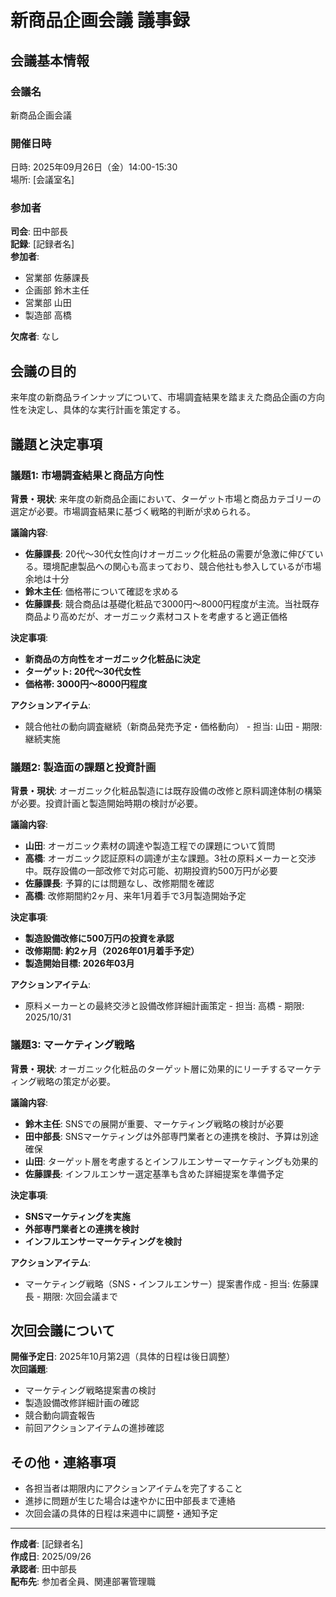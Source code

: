 # 新商品企画会議 議事録

## 会議基本情報
### 会議名
新商品企画会議

### 開催日時
日時: 2025年09月26日（金）14:00-15:30  
場所: [会議室名]

### 参加者
**司会**: 田中部長  
**記録**: [記録者名]  
**参加者**:
- 営業部 佐藤課長
- 企画部 鈴木主任
- 営業部 山田
- 製造部 高橋

**欠席者**: なし

## 会議の目的
来年度の新商品ラインナップについて、市場調査結果を踏まえた商品企画の方向性を決定し、具体的な実行計画を策定する。

## 議題と決定事項

### 議題1: 市場調査結果と商品方向性
**背景・現状**:
来年度の新商品企画において、ターゲット市場と商品カテゴリーの選定が必要。市場調査結果に基づく戦略的判断が求められる。

**議論内容**:
- **佐藤課長**: 20代～30代女性向けオーガニック化粧品の需要が急激に伸びている。環境配慮製品への関心も高まっており、競合他社も参入しているが市場余地は十分
- **鈴木主任**: 価格帯について確認を求める
- **佐藤課長**: 競合商品は基礎化粧品で3000円～8000円程度が主流。当社既存商品より高めだが、オーガニック素材コストを考慮すると適正価格

**決定事項**:
- **新商品の方向性をオーガニック化粧品に決定**
- **ターゲット: 20代～30代女性**
- **価格帯: 3000円～8000円程度**

**アクションアイテム**:
- 競合他社の動向調査継続（新商品発売予定・価格動向） - 担当: 山田 - 期限: 継続実施

### 議題2: 製造面の課題と投資計画
**背景・現状**:
オーガニック化粧品製造には既存設備の改修と原料調達体制の構築が必要。投資計画と製造開始時期の検討が必要。

**議論内容**:
- **山田**: オーガニック素材の調達や製造工程での課題について質問
- **高橋**: オーガニック認証原料の調達が主な課題。3社の原料メーカーと交渉中。既存設備の一部改修で対応可能、初期投資約500万円が必要
- **佐藤課長**: 予算的には問題なし、改修期間を確認
- **高橋**: 改修期間約2ヶ月、来年1月着手で3月製造開始予定

**決定事項**:
- **製造設備改修に500万円の投資を承認**
- **改修期間: 約2ヶ月（2026年01月着手予定）**
- **製造開始目標: 2026年03月**

**アクションアイテム**:
- 原料メーカーとの最終交渉と設備改修詳細計画策定 - 担当: 高橋 - 期限: 2025/10/31

### 議題3: マーケティング戦略
**背景・現状**:
オーガニック化粧品のターゲット層に効果的にリーチするマーケティング戦略の策定が必要。

**議論内容**:
- **鈴木主任**: SNSでの展開が重要、マーケティング戦略の検討が必要
- **田中部長**: SNSマーケティングは外部専門業者との連携を検討、予算は別途確保
- **山田**: ターゲット層を考慮するとインフルエンサーマーケティングも効果的
- **佐藤課長**: インフルエンサー選定基準も含めた詳細提案を準備予定

**決定事項**:
- **SNSマーケティングを実施**
- **外部専門業者との連携を検討**
- **インフルエンサーマーケティングを検討**

**アクションアイテム**:
- マーケティング戦略（SNS・インフルエンサー）提案書作成 - 担当: 佐藤課長 - 期限: 次回会議まで

## 次回会議について
**開催予定日**: 2025年10月第2週（具体的日程は後日調整）  
**次回議題**:
- マーケティング戦略提案書の検討
- 製造設備改修詳細計画の確認
- 競合動向調査報告
- 前回アクションアイテムの進捗確認

## その他・連絡事項
- 各担当者は期限内にアクションアイテムを完了すること
- 進捗に問題が生じた場合は速やかに田中部長まで連絡
- 次回会議の具体的日程は来週中に調整・通知予定

---
**作成者**: [記録者名]  
**作成日**: 2025/09/26  
**承認者**: 田中部長  
**配布先**: 参加者全員、関連部署管理職